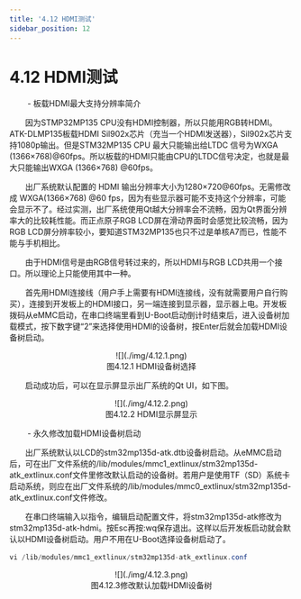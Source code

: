 ```yaml
---
title: '4.12 HDMI测试'
sidebar_position: 12
---
```


# 4.12 HDMI测试

&emsp;&emsp; - 板载HDMI最大支持分辨率简介

&emsp;&emsp;因为STMP32MP135 CPU没有HDMI控制器，所以只能用RGB转HDMI。ATK-DLMP135板载HDMI Sil902x芯片（充当一个HDMI发送器），Sil902x芯片支持1080p输出。但是STM32MP135 CPU 最大只能输出给LTDC 信号为WXGA (1366×768)@60fps。所以板载的HDMI只能由CPU的LTDC信号决定，也就是最大只能输出WXGA (1366×768) @60fps。

&emsp;&emsp;出厂系统默认配置的 HDMI 输出分辨率大小为1280×720@60fps。无需修改成 WXGA(1366×768) @60 fps，因为有些显示器可能不支持这个分辨率，可能会显示不了。经过实测，出厂系统使用Qt越大分辨率会不流畅，因为Qt界面分辨率大的比较耗性能。而正点原子RGB LCD屏在滑动界面时会感觉比较流畅，因为RGB LCD屏分辨率较小，要知道STM32MP135也只不过是单核A7而已，性能不能与手机相比。

&emsp;&emsp;由于HDMI信号是由RGB信号转过来的，所以HDMI与RGB LCD共用一个接口。所以理论上只能使用其中一种。

&emsp;&emsp;首先用HDMI连接线（用户手上需要有HDMI连接线，没有就需要用户自行购买），连接到开发板上的HDMI接口，另一端连接到显示器，显示器上电。开发板拨码从eMMC启动，在串口终端里看到U-Boot启动倒计时结束后，进入设备树加载模式，按下数字键“2”来选择使用HDMI的设备树，按Enter后就会加载HDMI设备树启动。


<center>
![](./img/4.12.1.png)<br />
图4.12.1 HDMI设备树选择
</center>

&emsp;&emsp;启动成功后，可以在显示屏显示出厂系统的Qt UI，如下图。

<center>
![](./img/4.12.2.png)<br />
图4.12.2 HDMI显示屏显示
</center>

&emsp;&emsp; - 永久修改加载HDMI设备树启动

&emsp;&emsp;出厂系统默认以LCD的stm32mp135d-atk.dtb设备树启动。从eMMC启动后，可在出厂文件系统的/lib/modules/mmc1_extlinux/stm32mp135d-atk_extlinux.conf文件里修改默认启动的设备树。若用户是使用TF（SD）系统卡启动系统，则应在出厂文件系统的/lib/modules/mmc0_extlinux/stm32mp135d-atk_extlinux.conf文件修改。

&emsp;&emsp;在串口终端输入以指令，编辑启动配置文件，将stm32mp135d-atk修改为stm32mp135d-atk-hdmi。按Esc再按:wq保存退出。这样以后开发板启动就会默认以HDMI设备树启动。用户不用在U-Boot选择设备树启动了。

```c#
vi /lib/modules/mmc1_extlinux/stm32mp135d-atk_extlinux.conf
```

<center>
![](./img/4.12.3.png)<br />
图4.12.3修改默认加载HDMI设备树
</center>










